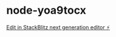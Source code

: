 # node-yoa9tocx

[Edit in StackBlitz next generation editor ⚡️](https://stackblitz.com/~/github.com/jaybsam/node-yoa9tocx)